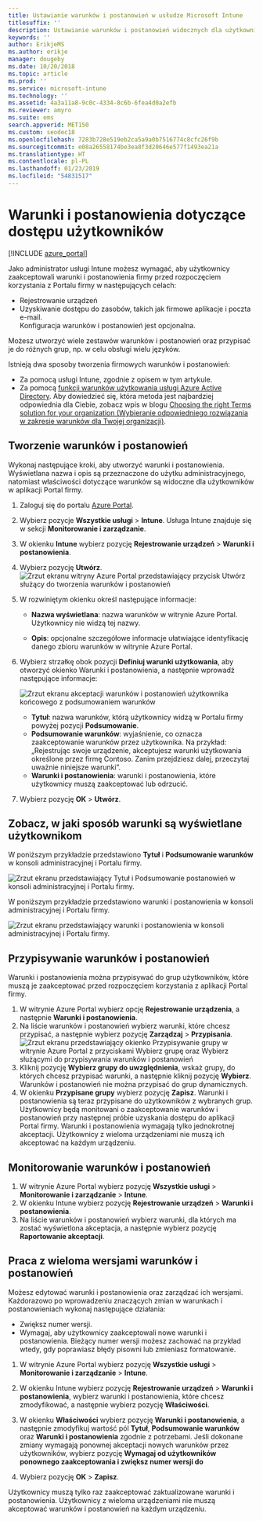 ```yaml
---
title: Ustawianie warunków i postanowień w usłudze Microsoft Intune
titlesuffix: ''
description: Ustawianie warunków i postanowień widocznych dla użytkowników w aplikacji Portal firmy dla usługi Intune.
keywords: ''
author: ErikjeMS
ms.author: erikje
manager: dougeby
ms.date: 10/20/2018
ms.topic: article
ms.prod: ''
ms.service: microsoft-intune
ms.technology: ''
ms.assetid: 4a3a11a8-9c0c-4334-8c6b-6fea4d0a2efb
ms.reviewer: amyro
ms.suite: ems
search.appverid: MET150
ms.custom: seodec18
ms.openlocfilehash: 7283b728e519eb2ca5a9a0b7516774c8cfc26f9b
ms.sourcegitcommit: e08a26558174be3ea8f3d20646e577f1493ea21a
ms.translationtype: HT
ms.contentlocale: pl-PL
ms.lasthandoff: 01/23/2019
ms.locfileid: "54831517"
---
```

# <a name="terms-and-conditions-for-user-access"></a>Warunki i postanowienia dotyczące dostępu użytkowników

[!INCLUDE [azure_portal](./includes/azure_portal.md)]

Jako administrator usługi Intune możesz wymagać, aby użytkownicy zaakceptowali warunki i postanowienia firmy przed rozpoczęciem korzystania z Portalu firmy w następujących celach:
- Rejestrowanie urządzeń
- Uzyskiwanie dostępu do zasobów, takich jak firmowe aplikacje i poczta e-mail.    
Konfiguracja warunków i postanowień jest opcjonalna.

Możesz utworzyć wiele zestawów warunków i postanowień oraz przypisać je do różnych grup, np. w celu obsługi wielu języków.

Istnieją dwa sposoby tworzenia firmowych warunków i postanowień:
- Za pomocą usługi Intune, zgodnie z opisem w tym artykule.
- Za pomocą [funkcji warunków użytkowania usługi Azure Active Directory](https://docs.microsoft.com/azure/active-directory/governance/active-directory-tou). Aby dowiedzieć się, która metoda jest najbardziej odpowiednia dla Ciebie, zobacz wpis w blogu [Choosing the right Terms solution for your organization (Wybieranie odpowiedniego rozwiązania w zakresie warunków dla Twojej organizacji)](https://go.microsoft.com/fwlink/?linkid=2010506&clcid=0x409). 

## <a name="create-terms-and-conditions"></a>Tworzenie warunków i postanowień
Wykonaj następujące kroki, aby utworzyć warunki i postanowienia. Wyświetlana nazwa i opis są przeznaczone do użytku administracyjnego, natomiast właściwości dotyczące warunków są widoczne dla użytkowników w aplikacji Portal firmy.

1. Zaloguj się do portalu [Azure Portal](https://portal.azure.com).
2. Wybierz pozycje **Wszystkie usługi** > **Intune**. Usługa Intune znajduje się w sekcji **Monitorowanie i zarządzanie**.
3. W okienku **Intune** wybierz pozycję **Rejestrowanie urządzeń** > **Warunki i postanowienia**.
2. Wybierz pozycję **Utwórz**.
![Zrzut ekranu witryny Azure Portal przedstawiający przycisk Utwórz służący do tworzenia warunków i postanowień](media/terms-create-terms.png)
3. W rozwiniętym okienku określ następujące informacje:

   - **Nazwa wyświetlana**: nazwa warunków w witrynie Azure Portal. Użytkownicy nie widzą tej nazwy.

   - **Opis**: opcjonalne szczegółowe informacje ułatwiające identyfikację danego zbioru warunków w witrynie Azure Portal.

4. Wybierz strzałkę obok pozycji **Definiuj warunki użytkowania**, aby otworzyć okienko Warunki i postanowienia, a następnie wprowadź następujące informacje:

   ![Zrzut ekranu akceptacji warunków i postanowień użytkownika końcowego z podsumowaniem warunków](./media/terms-summary-create.png)

   - **Tytuł**: nazwa warunków, którą użytkownicy widzą w Portalu firmy powyżej pozycji **Podsumowanie**.
   - **Podsumowanie warunków**: wyjaśnienie, co oznacza zaakceptowanie warunków przez użytkownika. Na przykład: „Rejestrując swoje urządzenie, akceptujesz warunki użytkowania określone przez firmę Contoso. Zanim przejdziesz dalej, przeczytaj uważnie niniejsze warunki”.
   - **Warunki i postanowienia**: warunki i postanowienia, które użytkownicy muszą zaakceptować lub odrzucić.

5. Wybierz pozycję **OK** > **Utwórz**.

## <a name="see-how-terms-are-displayed-to-your-users"></a>Zobacz, w jaki sposób warunki są wyświetlane użytkownikom
W poniższym przykładzie przedstawiono **Tytuł** i **Podsumowanie warunków** w konsoli administracyjnej i Portalu firmy.

![Zrzut ekranu przedstawiający Tytuł i Podsumowanie postanowień w konsoli administracyjnej i Portalu firmy.](./media/terms-summary-terms.png)

W poniższym przykładzie przedstawiono warunki i postanowienia w konsoli administracyjnej i Portalu firmy.

![Zrzut ekranu przedstawiający warunki i postanowienia w konsoli administracyjnej i Portalu firmy.](./media/terms-properties-terms.png)

## <a name="assign-terms-and-conditions"></a>Przypisywanie warunków i postanowień

Warunki i postanowienia można przypisywać do grup użytkowników, które muszą je zaakceptować przed rozpoczęciem korzystania z aplikacji Portal firmy.

1. W witrynie Azure Portal wybierz opcję **Rejestrowanie urządzenia**, a następnie **Warunki i postanowienia**.
2. Na liście warunków i postanowień wybierz warunki, które chcesz przypisać, a następnie wybierz pozycję **Zarządzaj** > **Przypisania**.
![Zrzut ekranu przedstawiający okienko Przypisywanie grupy w witrynie Azure Portal z przyciskami Wybierz grupę oraz Wybierz służącymi do przypisywania warunków i postanowień](media/terms-assign-groups.png)
3. Kliknij pozycję **Wybierz grupy do uwzględnienia**, wskaż grupy, do których chcesz przypisać warunki, a następnie kliknij pozycję **Wybierz**. Warunków i postanowień nie można przypisać do grup dynamicznych.
4. W okienku **Przypisane grupy** wybierz pozycję **Zapisz**.  Warunki i postanowienia są teraz przypisane do użytkowników z wybranych grup. Użytkownicy będą monitowani o zaakceptowanie warunków i postanowień przy następnej próbie uzyskania dostępu do aplikacji Portal firmy. Warunki i postanowienia wymagają tylko jednokrotnej akceptacji. Użytkownicy z wieloma urządzeniami nie muszą ich akceptować na każdym urządzeniu.


## <a name="monitor-terms-and-conditions"></a>Monitorowanie warunków i postanowień

1. W witrynie Azure Portal wybierz pozycję **Wszystkie usługi** > **Monitorowanie i zarządzanie** > **Intune**. 
1. W okienku Intune wybierz pozycję **Rejestrowanie urządzeń** > **Warunki i postanowienia**.
2. Na liście warunków i postanowień wybierz warunki, dla których ma zostać wyświetlona akceptacja, a następnie wybierz pozycję **Raportowanie akceptacji**.

## <a name="work-with-multiple-versions-of-terms-and-conditions"></a>Praca z wieloma wersjami warunków i postanowień
Możesz edytować warunki i postanowienia oraz zarządzać ich wersjami. Każdorazowo po wprowadzeniu znaczących zmian w warunkach i postanowieniach wykonaj następujące działania:
- Zwiększ numer wersji.
- Wymagaj, aby użytkownicy zaakceptowali nowe warunki i postanowienia. Bieżący numer wersji możesz zachować na przykład wtedy, gdy poprawiasz błędy pisowni lub zmieniasz formatowanie.

1. W witrynie Azure Portal wybierz pozycję **Wszystkie usługi** > **Monitorowanie i zarządzanie** > **Intune**.

2. W okienku Intune wybierz pozycję **Rejestrowanie urządzeń** > **Warunki i postanowienia**, wybierz warunki i postanowienia, które chcesz zmodyfikować, a następnie wybierz pozycję **Właściwości**.

4. W okienku **Właściwości** wybierz pozycję **Warunki i postanowienia**, a następnie zmodyfikuj wartość pól **Tytuł**, **Podsumowanie warunków** oraz **Warunki i postanowienia** zgodnie z potrzebami. Jeśli dokonane zmiany wymagają ponownej akceptacji nowych warunków przez użytkowników, wybierz pozycję **Wymagaj od użytkowników ponownego zaakceptowania i zwiększ numer wersji do**

4.  Wybierz pozycję **OK** > **Zapisz**.

Użytkownicy muszą tylko raz zaakceptować zaktualizowane warunki i postanowienia. Użytkownicy z wieloma urządzeniami nie muszą akceptować warunków i postanowień na każdym urządzeniu.
